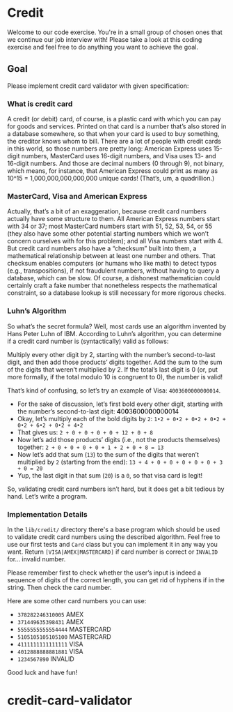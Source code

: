 # Credit

Welcome to our code exercise. You're in a small group of chosen ones that we continue our job interview with! Please take a look at this coding exercise and feel free to do anything you want to achieve the goal.

## Goal

Please implement credit card validator with given specification:

### What is credit card

A credit (or debit) card, of course, is a plastic card with which you can pay for goods and services. Printed on that card is a number that’s also stored in a database somewhere, so that when your card is used to buy something, the creditor knows whom to bill. There are a lot of people with credit cards in this world, so those numbers are pretty long: American Express uses 15-digit numbers, MasterCard uses 16-digit numbers, and Visa uses 13- and 16-digit numbers. And those are decimal numbers (0 through 9), not binary, which means, for instance, that American Express could print as many as 10^15 = 1,000,000,000,000,000 unique cards! (That’s, um, a quadrillion.)

### MasterCard, Visa and American Express

Actually, that’s a bit of an exaggeration, because credit card numbers actually have some structure to them. All American Express numbers start with 34 or 37; most MasterCard numbers start with 51, 52, 53, 54, or 55 (they also have some other potential starting numbers which we won’t concern ourselves with for this problem); and all Visa numbers start with 4. But credit card numbers also have a “checksum” built into them, a mathematical relationship between at least one number and others. That checksum enables computers (or humans who like math) to detect typos (e.g., transpositions), if not fraudulent numbers, without having to query a database, which can be slow. Of course, a dishonest mathematician could certainly craft a fake number that nonetheless respects the mathematical constraint, so a database lookup is still necessary for more rigorous checks.

### Luhn’s Algorithm

So what’s the secret formula? Well, most cards use an algorithm invented by Hans Peter Luhn of IBM. According to Luhn’s algorithm, you can determine if a credit card number is (syntactically) valid as follows:

Multiply every other digit by 2, starting with the number’s second-to-last digit, and then add those products’ digits together.
Add the sum to the sum of the digits that weren’t multiplied by 2.
If the total’s last digit is 0 (or, put more formally, if the total modulo 10 is congruent to 0), the number is valid!

That’s kind of confusing, so let’s try an example of Visa: `4003600000000014`.
- For the sake of discussion, let’s first bold every other digit, starting with the number’s second-to-last digit:
**4**0**0**3**6**0**0**0**0**0**0**0**0**0**1**4
- Okay, let’s multiply each of the bold digits by `2`:
`1•2 + 0•2 + 0•2 + 0•2 + 0•2 + 6•2 + 0•2 + 4•2`
- That gives us:
`2 + 0 + 0 + 0 + 0 + 12 + 0 + 8`
- Now let’s add those products’ digits (i.e., not the products themselves) together:
`2 + 0 + 0 + 0 + 0 + 1 + 2 + 0 + 8 = 13`
- Now let’s add that sum (`13`) to the sum of the digits that weren’t multiplied by `2` (starting from the end):
`13 + 4 + 0 + 0 + 0 + 0 + 0 + 3 + 0 = 20`
- Yup, the last digit in that sum (`20`) is a `0`, so that visa card is legit!

So, validating credit card numbers isn’t hard, but it does get a bit tedious by hand. Let’s write a program.

### Implementation Details

In the `lib/credit/` directory there's a base program which should be used to validate credit card numbers using the described algorithm.
Feel free to use our first tests and `Card` class but you can implement it in any way you want.
Return `[VISA|AMEX|MASTERCARD]` if card number is correct or `INVALID` for... invalid number.

Please remember first to check whether the user’s input is indeed a sequence of digits of the correct length, you can get rid of hyphens if in the string.
Then check the card number.

Here are some other card numbers you can use:

- `378282246310005` AMEX
- `371449635398431` AMEX
- `5555555555554444` MASTERCARD
- `5105105105105100` MASTERCARD
- `4111111111111111` VISA
- `4012888888881881` VISA
- `1234567890` INVALID

Good luck and have fun!
# credit-card-validator
